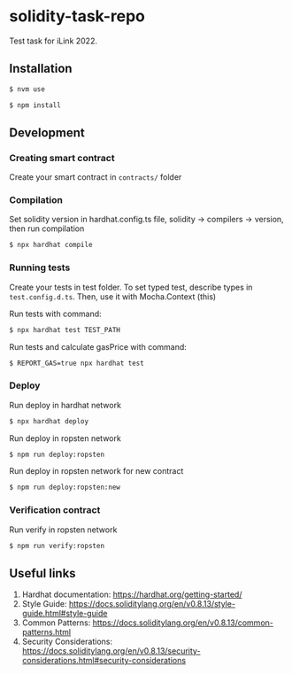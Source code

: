 # solidity-task-repo

Test task for iLink 2022.

## Installation

```bash
$ nvm use
```

```bash
$ npm install
```

## Development

### Creating smart contract

Create your smart contract in `contracts/` folder

### Compilation

Set solidity version in hardhat.config.ts file, solidity -> compilers -> version, then run compilation

```bash
$ npx hardhat compile
```

### Running tests

Create your tests in test folder. To set typed test, describe types in `test.config.d.ts`. Then, use it with Mocha.Context (this)

Run tests with command:

```bash
$ npx hardhat test TEST_PATH
```

Run tests and calculate gasPrice with command:

```bash
$ REPORT_GAS=true npx hardhat test
```

### Deploy

Run deploy in hardhat network

```bash
$ npx hardhat deploy
```

Run deploy in ropsten network

```bash
$ npm run deploy:ropsten
```

Run deploy in ropsten network for new contract

```bash
$ npm run deploy:ropsten:new
```

### Verification contract

Run verify in ropsten network

```bash
$ npm run verify:ropsten
```

## Useful links

1. Hardhat documentation:
   https://hardhat.org/getting-started/
2. Style Guide:
   https://docs.soliditylang.org/en/v0.8.13/style-guide.html#style-guide
3. Common Patterns:
   https://docs.soliditylang.org/en/v0.8.13/common-patterns.html
4. Security Considerations:
   https://docs.soliditylang.org/en/v0.8.13/security-considerations.html#security-considerations
